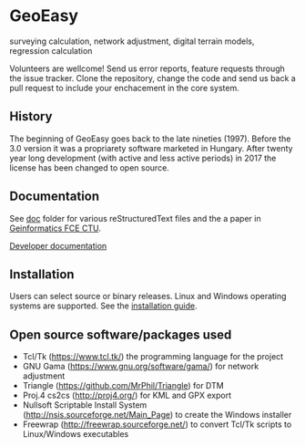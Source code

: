 # GeoEasy
surveying calculation, network adjustment, digital terrain models, regression calculation

Volunteers are wellcome! Send us error reports, feature requests through the issue tracker. 
Clone the repository, change the code and send us back a pull request to include your
enchacement in the core system.

## History

The beginning of GeoEasy goes back to the late nineties (1997). Before the 3.0 
version it was a propriarety software marketed in Hungary. After twenty
year long development (with active and less active periods) in 2017 the license
has been changed to open source.

## Documentation

See [doc](./doc) folder for various reStructuredText files and the a paper in [Geinformatics FCE CTU](https://ojs.cvut.cz/ojs/index.php/gi/article/view/gi.17.2.1/4642).

[Developer documentation](http://digikom.hu/tcldoc/)

## Installation

Users can select source or binary releases. Linux and Windows operating
systems are supported. See the [installation guide](doc/install.rst).

## Open source software/packages used

* Tcl/Tk (https://www.tcl.tk/) the programming language for the project
* GNU Gama (https://www.gnu.org/software/gama/) for network adjustment
* Triangle (https://github.com/MrPhil/Triangle) for DTM
* Proj.4 cs2cs (http://proj4.org/) for KML and GPX export
* Nullsoft Scriptable Install System (http://nsis.sourceforge.net/Main_Page) to create the Windows installer
* Freewrap (http://freewrap.sourceforge.net/) to convert Tcl/Tk scripts to Linux/Windows executables
